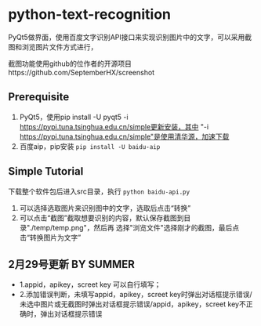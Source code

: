 # python-text-recognition
PyQt5做界面，使用百度文字识别API接口来实现识别图片中的文字，可以采用截图和浏览图片文件方式进行，

截图功能使用github的位作者的开源项目https://github.com/SeptemberHX/screenshot

## Prerequisite
1. PyQt5，使用pip install -U pyqt5 -i https://pypi.tuna.tsinghua.edu.cn/simple更新安装，其中 "-i https://pypi.tuna.tsinghua.edu.cn/simple"是使用清华源，加速下载
2. 百度aip，pip安装
`pip install -U baidu-aip`

## Simple Tutorial
下载整个软件包后进入src目录，执行
`python baidu-api.py`

1. 可以选择选取图片来识别图中的文字，选取后点击“转换”
2. 可以点击“截图”截取想要识别的内容，默认保存截图到目录"./temp/temp.png"，然后再
	选择"浏览文件"选择刚才的截图，最后点击“转换图片为文字”

## 2月29号更新 BY SUMMER
- 1.appid，apikey，screet key 可以自行填写；
- 2.添加错误判断，未填写appid，apikey，screet key时弹出对话框提示错误/未选中图片或无截图时弹出对话框提示错误/appid，apikey，screet key不正确时，弹出对话框提示错误
